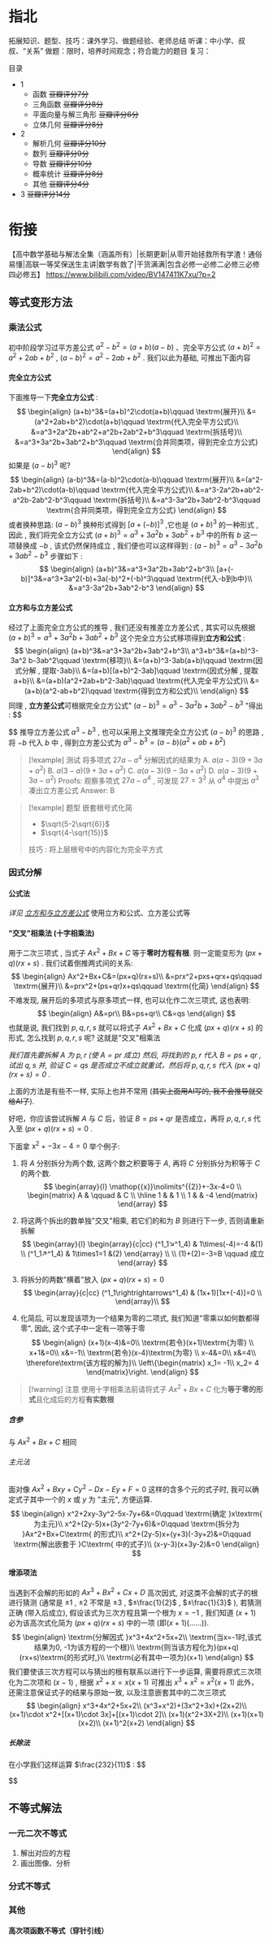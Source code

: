 # 指北
拓展知识、题型、技巧：课外学习、做题经验、老师总结
听课：中小学、叔叔、“关系”
做题：限时，培养时间观念；符合能力的题目
复习：

目录
- 1
	- 函数 ~~豆瓣评分7分~~
	- 三角函数 ~~豆瓣评分8分~~
	- 平面向量与解三角形 ~~豆瓣评分6分~~
	- 立体几何 ~~豆瓣评分8分~~
- 2
	- 解析几何 ~~豆瓣评分10分~~
	- 数列 ~~豆瓣评分9分~~
	- 导数 ~~豆瓣评分10分~~
	- 概率统计 ~~豆瓣评分8分~~
	- 其他 ~~豆瓣评分4分~~
- 3 ~~豆瓣评分14分~~

# 衔接

【高中数学基础与解法全集（涵盖所有）|长期更新|从零开始拯救所有学渣！通俗易懂|高联一等奖保送生主讲|数学有救了|干货满满|包含必修一必修二必修三必修四必修五】 https://www.bilibili.com/video/BV147411K7xu/?p=2
## 等式变形方法
### 乘法公式
初中阶段学习过平方差公式 $a^2-b^2=(a+b)(a-b)$ 、完全平方公式 $(a+b)^2=a^2+2ab+b^2$ , $(a-b)^2=a^2-2ab+b^2$ . 我们以此为基础, 可推出下面内容
#### 完全立方公式
下面推导一下**完全立方公式** : 
$$
\begin{align} 
(a+b)^3&=(a+b)^2\cdot(a+b)\qquad \textrm{展开}\\
&=(a^2+2ab+b^2)\cdot(a+b)\qquad \textrm{代入完全平方公式}\\
&=a^3+2a^2b+ab^2+a^2b+2ab^2+b^3\qquad \textrm{拆括号}\\
&=a^3+3a^2b+3ab^2+b^3\qquad \textrm{合并同类项，得到完全立方公式}
\end{align}
$$
如果是 $(a-b)^3$ 呢?
$$
\begin{align} 
(a-b)^3&=(a-b)^2\cdot(a-b)\qquad \textrm{展开}\\
&=(a^2-2ab+b^2)\cdot(a-b)\qquad \textrm{代入完全平方公式}\\
&=a^3-2a^2b+ab^2-a^2b-2ab^2-b^3\qquad \textrm{拆括号}\\
&=a^3-3a^2b+3ab^2-b^3\qquad \textrm{合并同类项，得到完全立方公式}
\end{align}
$$
或者换种思路: $(a-b)^3$ 换种形式得到 $[a+(-b)]^3$ ,它也是 $(a+b)^3$ 的一种形式 , 因此 , 我们将完全立方公式 $(a+b)^3=a^3+3a^2b+3ab^2+b^3$ 中的所有 $b$ 这一项替换成 $-b$ , 该式仍然保持成立 , 我们便也可以这样得到 :   $(a-b)^3=a^3-3a^2b+3ab^2-b^3$ 步骤如下 :
$$
\begin{align} 
(a+b)^3&=a^3+3a^2b+3ab^2+b^3\\
[a+(-b)]^3&=a^3+3a^2(-b)+3a(-b)^2+(-b)^3\qquad \textrm{代入-b到b中}\\
&=a^3-3a^2b+3ab^2-b^3
\end{align}
$$
#### 立方和与立方差公式

经过了上面完全立方公式的推导 , 我们还没有推差立方差公式 , 其实可以先根据 $(a+b)^3=a^3+3a^2b+3ab^2+b^3$ 这个完全立方公式移项得到**立方和公式** : 
$$
\begin{align} 
(a+b)^3&=a^3+3a^2b+3ab^2+b^3\\
a^3+b^3&=(a+b)^3-3a^2 b-3ab^2\qquad \textrm{移项}\\
&=(a+b)^3-3ab(a+b)\qquad \textrm{因式分解 , 提取-3ab}\\
&=(a+b)[(a+b)^2-3ab]\qquad \textrm{因式分解 , 提取a+b}\\
&=(a+b)(a^2+2ab+b^2-3ab)\qquad \textrm{代入完全平方公式}\\
&=(a+b)(a^2-ab+b^2)\qquad \textrm{得到立方和公式}\\
\end{align}
$$
同理 , **立方差公式**可根据完全立方公式" $(a-b)^3=a^3-3a^2b+3ab^2-b^3$ "得出 : 
$$

$$
推导立方差公式 $a^3-b^3$ , 也可以采用上文推理完全立方公式 $(a-b)^3$  的思路 , 将 $-b$ 代入 $b$ 中 , 得到立方差公式为 $a^3-b^3=(a-b)(a^2+ab+b^2)$ 


> [!example] 测试
> 将多项式 $27a-a^4$ 分解因式的结果为
> A. $a(a-3)(9+3a+a^2)$
> B. $a(3-a)(9+3a+a^2)$
> C. $a(a-3)(9-3a+a^2)$
> D. $a(a-3)(9+3a-a^2)$
> Proofs:
> 观察多项式 $27a-a^4$ , 可发现 $27=3^3$ 从 $a^4$ 中提出 $a^3$ 凑出立方差公式
> Answer: B

> [!example] 题型
> 嵌套根号式化简
> - $\sqrt{5-2\sqrt{6}}$
> - $\sqrt{4-\sqrt{15}}$
> 
> 技巧 : 将上层根号中的内容化为完全平方式

### 因式分解
#### 公式法
*详见 [立方和与立方差公式](指北与衔接.md#立方和与立方差公式)*
使用立方和公式、立方差公式等
#### "交叉"相乘法 (十字相乘法)
用于二次三项式 , 当式子 $Ax^2+Bx+C$ 等于**零时方程有根**. 则一定能变形为 $(px+q)(rx+s)$ . 
我们试着倒推两式间的关系:
$$
\begin{align} 
Ax^2+Bx+C&=(px+q)(rx+s)\\
&=prx^2+pxs+qrx+qs\qquad \textrm{展开}\\
&=prx^2+(ps+qr)x+qs\qquad \textrm{化简}
\end{align}
$$
不难发现, 展开后的多项式与原多项式一样, 也可以化作二次三项式, 这也表明: 
$$
\begin{align} 
A&=pr\\
B&=ps+qr\\
C&=qs
\end{align}
$$
也就是说, 我们找到 $p,q,r,s$ 就可以将式子 $Ax^2+Bx+C$ 化成 $(px+q)(rx+s)$ 的形式, 怎么找到 $p,q,r,s$ 呢? 这就是"交叉"相乘法

*我们首先要拆解 $A$ 为 $p,r$ (使 $A=pr$ 成立)*
*然后, 将找到的 $p,r$ 代入 $B=ps+qr$ , 试出 $q,s$ 并, 验证 $C=qs$ 是否成立不成立就重试，然后将 $p,q,r,s$ 代入 $(px+q)(rx+s)=0$ .* 

上面的方法是有些不一样, 实际上也并不常用 (~~其实上面用AI写的, 我不会推导就交给AI了~~). 

好吧，你应该尝试拆解 $A$ 与 $C$ 后，验证 $B=ps+qr$ 是否成立，再将 $p,q,r,s$ 代入至 $(px+q)(rx+s)=0$ .

下面拿 $\mathop{{x}}\nolimits^{{2}}+-3x-4=0$ 举个例子: 
1. 将 $A$ 分别拆分为两个数, 这两个数之积要等于 $A$, 再将 $C$ 分别拆分为积等于 $C$ 的两个数.  
$$
\begin{array}{l} 
  \mathop{{x}}\nolimits^{{2}}+-3x-4=0 \\
\begin{matrix}
A & \qquad & C
\\ \hline
1 & & 1 \\
1 & & -4
\end{matrix}
\end{array}
$$

2. 将这两个拆出的数单独"交叉"相乘, 若它们的和为 $B$ 则进行下一步, 否则请重新拆解
$$
\begin{array}{l} 
\begin{array}{c|cc}
(^1_1↘^1_4) & 1\times(-4)=-4 &(1)
\\
(^1_1↗^1_4) & 1\times1=1 &(2)
\end{array}
 \\ \\
(1)+(2)=-3=B \qquad 成立
\end{array}
$$
3. 将拆分的两数"横着"放入 $(px+q)(rx+s)=0$ 
$$
\begin{array}{c|cc}
(^1_1\rightrightarrows^1_4) & (1x+1)[1x+(-4)]=0 \\
\end{array}\\
$$
4. 化简后, 可以发现该项为一个结果为零的二项式, 我们知道"零乘以如何数都得零", 因此, 这个式子中一定有一项等于零
$$
\begin{align} 
(x+1)(x-4)&=0\\
\textrm{若令}(x+1)\textrm{为零}
\\
x+1&=0\\
x&=-1\\
\textrm{若令}(x-4)\textrm{为零}
\\
x-4&=0\\
x&=4\\
\therefore\textrm{该方程的解为}\\
\left\{\begin{matrix} 
  x_1= -1\\  
  x_2= 4
\end{matrix}\right. 
\end{align}
$$
> [!warning] 注意
> 使用十字相乘法前请将式子 $Ax^2+Bx+C$ 化为**等于零的形式**且化成后的方程**有实数根**

##### 含参
与 $Ax^2+Bx+C$ 相同 
###### 主元法
面对像 $Ax^2+Bxy+Cy^2-Dx-Ey+F=0$ 这样的含多个元的式子时, 我可以确定式子其中一个的 $x$ 或 $y$ 为 "主元", 方便运算. 
$$
\begin{align} 
x^2+2xy-3y^2-5x-7y+6&=0\qquad \textrm{确定 }x\textrm{ 为主元}\\
x^2+(2y-5)x+(3y^2-7y+6)&=0\qquad \textrm{拆分为 }Ax^2+Bx+C\textrm{ 的形式}\\
x^2+(2y-5)x+(y+3)(-3y+2)&=0\qquad \textrm{解出嵌套于 }C\textrm{ 中的式子}\\
(x-y-3)(x+3y-2)&=0
\end{align} 
$$
#### 增添项法
当遇到不会解的形如的 $Ax^3+Bx^2+Cx+D$ 高次因式, 对这类不会解的式子的根进行猜测 (通常是 $±1$ , $±2$ 不常是 $±3$ , $±\frac{1}{2}$ , $±\frac{1}{3}$ ), 若猜测正确 (带入后成立), 假设该式为三次方程且第一个根为 $x=-1$ , 我们知道 $(x+1)$ 必为该高次式化简为 $(px+q)(rx+s)$ 中的一项 (即$(x+1)(……)$).
$$
\begin{align} 
\textrm{分解因式 }x^3+4x^2+5x+2\\
\textrm{当x=-1时,该式结果为0, -1为该方程的一个根}\\
\textrm{则当该方程化为}(px+q)(rx+s)\textrm{的形式时,}\\
\textrm{必有其中一项为}(x+1)
\end{align} 
$$
我们要使该三次方程可以与猜出的根有联系以进行下一步运算, 需要将原式三次项化为二次项和 $(x-1)$ , 根据 $x^2+x=x(x+1)$ 可推出 $x^3+x^2=x^2(x+1)$ 此外，还需注意保证式子的结果与原始一致, 以及注意嵌套其中的二次三项式
$$
\begin{align}
x^3+4x^2+5x+2\\
(x^3+x^2)+(3x^2+3x)+(2x+2)\\
(x+1)\cdot x^2+[(x+1)\cdot 3x]+[(x+1)\cdot 2]\\
(x+1)(x^2+3X+2)\\
(x+1)(x+1)(x+2)\\
(x+1)^2(x+2)
\end{align}
$$
##### 长除法
在小学我们这样运算 $\frac{232}{11}$ :
$$

$$
## 不等式解法
### 一元二次不等式
1. 解出对应的方程
2. 画出图像、分析

### 分式不等式
### 其他
#### 高次项函数不等式（穿针引线）
